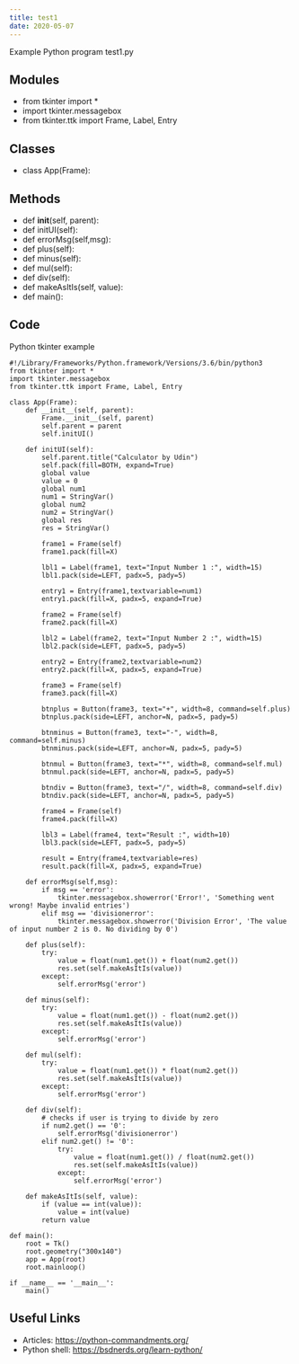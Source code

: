```yaml
---
title: test1
date: 2020-05-07
---
```

Example Python program test1.py

## Modules

* from tkinter import *
* import tkinter.messagebox
* from tkinter.ttk import Frame, Label, Entry

## Classes

* class App(Frame):

## Methods

* def __init__(self, parent):
* def initUI(self):
* def errorMsg(self,msg):
* def plus(self):
* def minus(self):
* def mul(self):
* def div(self):
* def makeAsItIs(self, value):
* def main():

## Code

Python tkinter example

    #!/Library/Frameworks/Python.framework/Versions/3.6/bin/python3
    from tkinter import *
    import tkinter.messagebox
    from tkinter.ttk import Frame, Label, Entry
    
    class App(Frame):
        def __init__(self, parent):
            Frame.__init__(self, parent)
            self.parent = parent
            self.initUI()
    
        def initUI(self):
            self.parent.title("Calculator by Udin")
            self.pack(fill=BOTH, expand=True)
            global value
            value = 0
            global num1
            num1 = StringVar()
            global num2
            num2 = StringVar()
            global res
            res = StringVar()
    
            frame1 = Frame(self)
            frame1.pack(fill=X)
    
            lbl1 = Label(frame1, text="Input Number 1 :", width=15)
            lbl1.pack(side=LEFT, padx=5, pady=5)
    
            entry1 = Entry(frame1,textvariable=num1)
            entry1.pack(fill=X, padx=5, expand=True)
    
            frame2 = Frame(self)
            frame2.pack(fill=X)
    
            lbl2 = Label(frame2, text="Input Number 2 :", width=15)
            lbl2.pack(side=LEFT, padx=5, pady=5)
    
            entry2 = Entry(frame2,textvariable=num2)
            entry2.pack(fill=X, padx=5, expand=True)
    
            frame3 = Frame(self)
            frame3.pack(fill=X)
    
            btnplus = Button(frame3, text="+", width=8, command=self.plus)
            btnplus.pack(side=LEFT, anchor=N, padx=5, pady=5)
    
            btnminus = Button(frame3, text="-", width=8, command=self.minus)
            btnminus.pack(side=LEFT, anchor=N, padx=5, pady=5)
    
            btnmul = Button(frame3, text="*", width=8, command=self.mul)
            btnmul.pack(side=LEFT, anchor=N, padx=5, pady=5)
    
            btndiv = Button(frame3, text="/", width=8, command=self.div)
            btndiv.pack(side=LEFT, anchor=N, padx=5, pady=5)
    
            frame4 = Frame(self)
            frame4.pack(fill=X)
    
            lbl3 = Label(frame4, text="Result :", width=10)
            lbl3.pack(side=LEFT, padx=5, pady=5)
    
            result = Entry(frame4,textvariable=res)
            result.pack(fill=X, padx=5, expand=True)
    
        def errorMsg(self,msg):
            if msg == 'error':
                tkinter.messagebox.showerror('Error!', 'Something went wrong! Maybe invalid entries')
            elif msg == 'divisionerror':
                tkinter.messagebox.showerror('Division Error', 'The value of input number 2 is 0. No dividing by 0')
    
        def plus(self):
            try:
                value = float(num1.get()) + float(num2.get())
                res.set(self.makeAsItIs(value))
            except:
                self.errorMsg('error')
    
        def minus(self):
            try:
                value = float(num1.get()) - float(num2.get())
                res.set(self.makeAsItIs(value))
            except:
                self.errorMsg('error')
    
        def mul(self):
            try:
                value = float(num1.get()) * float(num2.get())
                res.set(self.makeAsItIs(value))
            except:
                self.errorMsg('error')
    
        def div(self):
            # checks if user is trying to divide by zero
            if num2.get() == '0':
                self.errorMsg('divisionerror')
            elif num2.get() != '0':
                try:
                    value = float(num1.get()) / float(num2.get())
                    res.set(self.makeAsItIs(value))
                except:
                    self.errorMsg('error')
    
        def makeAsItIs(self, value):
            if (value == int(value)):
                value = int(value)
            return value
    
    def main():
        root = Tk()
        root.geometry("300x140")
        app = App(root)
        root.mainloop()
    
    if __name__ == '__main__':
        main()

## Useful Links

- Articles: https://python-commandments.org/
- Python shell: https://bsdnerds.org/learn-python/
